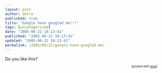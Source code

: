 ```yaml
---
layout: post
author: detro
published: true
title: "Google have googled me!!!"
tags: [uncategorized]
date: "2005-06-22 10:13:41"
published: "2005-06-22 10:13:41"
updated: "2005-06-22 10:13:41"
permalink: /2005/06/22/google-have-googled-me/
---
```


<div style="clear:both;"></div>Do you like this?<br /><p style="font-size:10px;text-align:right;">[posted with <a href="http://ecto.kung-foo.tv">ecto</a>]</p><div style="clear:both; padding-bottom: 0.25em;"></div>
